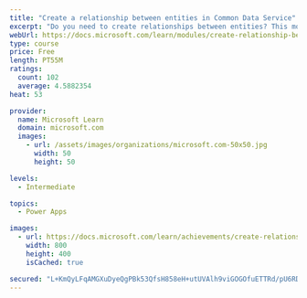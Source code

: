 ```yaml
---
title: "Create a relationship between entities in Common Data Service"
excerpt: "Do you need to create relationships between entities? This module will show how and why you can separate data into entities and how to relate between entities to build complex and robust business solutions. It will also explain the different kinds of relationships that you can define between entities in Common Data Service."
webUrl: https://docs.microsoft.com/learn/modules/create-relationship-between-cds-entities/
type: course
price: Free
length: PT55M
ratings:
  count: 102
  average: 4.5882354
heat: 53

provider:
  name: Microsoft Learn
  domain: microsoft.com
  images:
    - url: /assets/images/organizations/microsoft.com-50x50.jpg
      width: 50
      height: 50

levels:
  - Intermediate

topics:
  - Power Apps

images:
  - url: https://docs.microsoft.com/learn/achievements/create-relationship-between-cds-entities-social.png
    width: 800
    height: 400
    isCached: true

secured: "L+KmQyLFqAMGXuDyeQgPBk53QfsH858eH+utUVAlh9viGOGOfuETTRd/pU6RDtpgcRBxQZjyrYPuayGv/2RmG+OH8oRd0K3XX2AhpKW94LXhWoPgl5fI59hkC/Ppq3WoawJXLojAwQPemdWcgFepnchhzcisVfD3d2kjmCJZ5Mb3KW+vnz+QgrGRxfQvpCWdTFnFheM313dOnR1cZJWLcDJySc5Mc0IwfaYQOWZKun6KxQDzFXj6r//vHogAuZPtfaPYkfK13+Nw2e6fTlw8fa1LOTR0GcG8mBwn0G8LXhQl99+XyYxgGH+Qkxm2wrmwGNH5PXGKvi4Nt9hBw+DMTnB/49ikfVPSxubz5Y4I8o2+7awbYAfmVHf2gRwoilisUkAPZlDEwKWbCqYkL9YM4g==;ZZnQtB4n02SpJq2bIPMDRw=="
---
```


